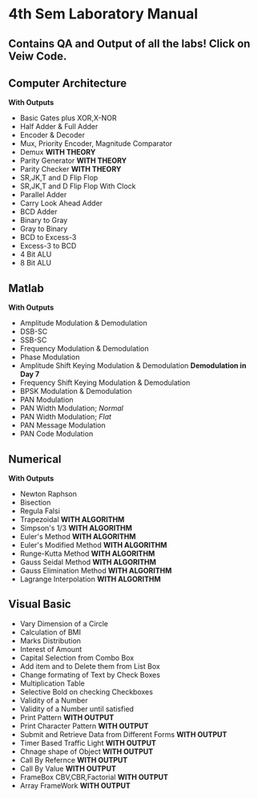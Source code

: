 # 4th Sem Laboratory Manual

## Contains QA and Output of all the labs! Click on Veiw Code.


## Computer Architecture
**With Outputs**
- Basic Gates plus XOR,X-NOR
- Half Adder & Full Adder
- Encoder & Decoder
- Mux, Priority Encoder, Magnitude 
Comparator
- Demux **WITH THEORY**
- Parity Generator **WITH THEORY**
- Parity Checker **WITH THEORY**
- SR,JK,T and D Flip Flop
- SR,JK,T and D Flip Flop With Clock
- Parallel Adder
- Carry Look Ahead Adder
- BCD Adder
- Binary to Gray
- Gray to Binary
- BCD to Excess-3
- Excess-3 to BCD
- 4 Bit ALU
- 8 Bit ALU

## Matlab
**With Outputs**
- Amplitude Modulation & Demodulation
- DSB-SC
- SSB-SC
- Frequency Modulation & Demodulation
- Phase Modulation
- Amplitude Shift Keying Modulation & Demodulation **Demodulation in Day 7**
- Frequency Shift Keying Modulation & Demodulation
- BPSK Modulation & Demodulation
- PAN Modulation
- PAN Width Modulation; *Normal*
- PAN Width Modulation; *Flat*
- PAN Message Modulation
- PAN Code Modulation

## Numerical
**With Outputs**
- Newton Raphson
- Bisection
- Regula Falsi 
- Trapezoidal **WITH ALGORITHM**
- Simpson's 1/3 **WITH ALGORITHM**
- Euler's Method **WITH ALGORITHM**
- Euler's Modified Method **WITH ALGORITHM**
- Runge-Kutta Method **WITH ALGORITHM**
- Gauss Seidal Method **WITH ALGORITHM**
- Gauss Elimination Method **WITH ALGORITHM**
- Lagrange Interpolation **WITH ALGORITHM**


## Visual Basic
- Vary Dimension of a Circle
- Calculation of BMI
- Marks Distribution
- Interest of Amount
- Capital Selection from Combo Box
- Add item and to Delete them from List Box
- Change formating of Text by Check Boxes
- Multiplication Table
- Selective Bold on checking Checkboxes
- Validity of a Number
- Validity of a Number until satisfied
- Print Pattern **WITH OUTPUT**  
- Print Character Pattern **WITH OUTPUT**
- Submit and Retrieve Data from Different  Forms **WITH OUTPUT**
- Timer Based Traffic Light **WITH OUTPUT**
- Chnage shape of Object **WITH OUTPUT**
- Call By Refernce **WITH OUTPUT**
- Call By Value **WITH OUTPUT**
- FrameBox CBV,CBR,Factorial **WITH OUTPUT**
- Array FrameWork **WITH OUTPUT**
